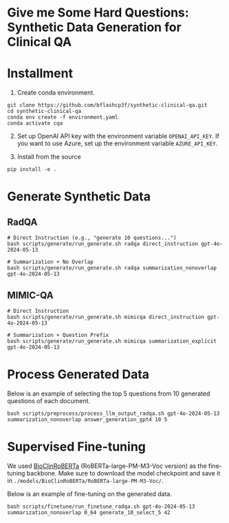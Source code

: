 Give me Some Hard Questions: Synthetic Data Generation for Clinical QA
====================================================================================================

<!-- # Method: InstrucTE
<img src="figures/method.png" > -->

# Installment

1. Create conda environment.
```
git clone https://github.com/bflashcp3f/synthetic-clinical-qa.git
cd synthetic-clinical-qa
conda env create -f environment.yaml
conda activate cqa
```

2. Set up OpenAI API key with the environment variable `OPENAI_API_KEY`. If you want to use Azure, set up the environment variable `AZURE_API_KEY`.

3. Install from the source
```
pip install -e .
```

# Generate Synthetic Data
## RadQA
```
# Direct Instruction (e.g., "generate 10 questions...")
bash scripts/generate/run_generate.sh radqa direct_instruction gpt-4o-2024-05-13

# Summarization + No Overlap
bash scripts/generate/run_generate.sh radqa summarization_nonoverlap gpt-4o-2024-05-13
```
## MIMIC-QA
```
# Direct Instruction
bash scripts/generate/run_generate.sh mimicqa direct_instruction gpt-4o-2024-05-13

# Summarization + Question Prefix
bash scripts/generate/run_generate.sh mimicqa summarization_explicit gpt-4o-2024-05-13
```

# Process Generated Data
Below is an example of selecting the top 5 questions from 10 generated questions of each document.
```
bash scripts/preprocess/process_llm_output_radqa.sh gpt-4o-2024-05-13 summarization_nonoverlap answer_generation_gpt4 10 5
```

# Supervised Fine-tuning
We used [BioClinRoBERTa](https://github.com/facebookresearch/bio-lm) (RoBERTa-large-PM-M3-Voc version) as the fine-tuning backbone. Make sure to download the model checkpoint and save it in `./models/BioClinRoBERTa/RoBERTa-large-PM-M3-Voc/`.

 Below is an example of fine-tuning on the generated data.
```
bash scripts/finetune/run_finetune_radqa.sh gpt-4o-2024-05-13 summarization_nonoverlap 0_64 generate_10_select_5 42
```